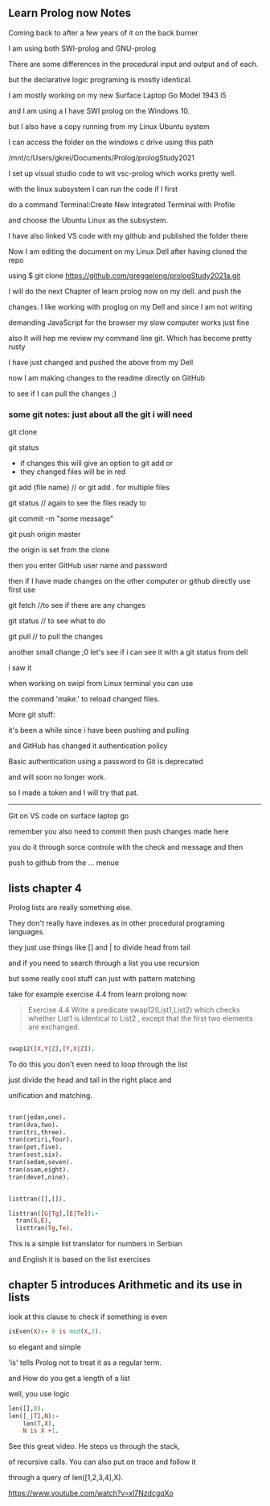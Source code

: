 ## Learn Prolog now Notes

Coming back to after a few years of it on the back burner

I am using both SWI-prolog and GNU-prolog

There are some differences in the procedural input and output and  of each.

but the declarative logic programing is mostly identical.

I am mostly working on my new Surface Laptop Go Model 1943 i5

and I am using a I have SWI prolog on the Windows 10.

but I also have a copy running from my Linux Ubuntu system

I can access the folder on the windows c drive using this path

/mnt/c/Users/gkrei/Documents/Prolog/prologStudy2021

I set up visual studio code to wit vsc-prolog which works pretty well.

with the linux subsystem I can run the code if I first

do a command Terminal:Create New Integrated Terminal with Profile

and choose the Ubuntu Linux as the subsystem.




I have also linked VS code  with my github and published the folder there

Now I am editing the document on my Linux Dell after having cloned the repo

using $ git clone https://github.com/greggelong/prologStudy2021a.git

I will do the next Chapter of learn prolog now on my dell. and push the 

changes. I like working with proglog on my Dell and since I am not writing 

demanding JavaScript for the browser my slow computer works just fine

also It will hep me review my command line git. Which has become pretty rusty


I have just changed and pushed the above from my Dell 

now I am making changes to the readme directly on GitHub 

to see if I can pull the changes ;)

### some git notes: just about all the git i will need

git clone 

git status 

- if changes this will give an option to git add or 
- they changed files will be in red

git add {file name}  // or git add .  for multiple files

git status // again to see the files ready to 

git commit -m "some message"

git push origin master  

the origin is set from the clone

then you enter GitHub user name and password

then if I have made changes on the other computer or github directly use first use

git fetch //to see if there are any changes

git status // to see what to do

git pull  // to pull the changes

another small change ;0 let's see if i can see it with a git status from dell

i saw it

when working on swipl from Linux terminal you can use 

the command 'make.'  to reload changed files.

More git stuff:

it's been a while since i have been pushing and pulling

and GitHub has changed it authentication policy

Basic authentication using a password to Git is deprecated 

and will soon no longer work. 

so I made a token and I will try that pat.


***
Git on VS code on surface laptop go 

remember you also need to commit then push changes made here

you do it through sorce controle with the check and message and then

push to github from the ... menue





## lists chapter 4

Prolog lists are really something else. 

They don't really have indexes as in other procedural programing languages.  

they just use things like []  and | to divide head from tail

and if you need to search through a list you use recursion

but some really cool stuff can just with pattern matching

take for example exercise 4.4 from learn prolong now:

> Exercise  4.4 Write a predicate swap12(List1,List2) which checks whether List1 is identical to List2 , except that the first two elements are exchanged. 


``` prolog

swap12([X,Y|Z],[Y,X|Z]).

```

To do this you don't even need to loop through the list 

just divide the head and tail in the right place and 

unification and matching.  


```prolog

tran(jedan,one).
tran(dva,two).
tran(tri,three).
tran(cetiri,four).
tran(pet,five).
tran(sest,six).
tran(sedam,seven).
tran(osam,eight).
tran(devet,nine). 


listtran([],[]).

listtran([G|Tg],[E|Te]):-
  tran(G,E),
  listtran(Tg,Te).

```

This is a simple list translator for numbers in Serbian

and English it is based on the list exercises


## chapter 5 introduces Arithmetic and its use in lists

look at this clause to check if something is even

```prolog
isEven(X):- 0 is mod(X,2).

```

so elegant and simple

'is' tells Prolog not to treat it as a regular term.

and How do you get a length of a list

well, you use logic

```prolog
len([],0).
len([_|T],N):- 
	len(T,X),
	N is X +1.

```

See this great video. He steps us through the stack,

of recursive calls. You can also put on trace and follow it

through a query of len([1,2,3,4],X).


https://www.youtube.com/watch?v=xl7NzdcgqXo
